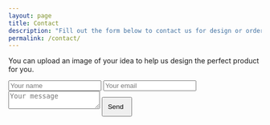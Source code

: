 ```yaml
---
layout: page
title: Contact
description: "Fill out the form below to contact us for design or order requests and price quotes."
permalink: /contact/
---
```

<div class="wrapper">
<p>You can upload an image of your idea to help us design the perfect product for you.</p>

<form id="contactform" method="POST">
    <!-- This is where the widget will be. Don't forget the name attribute! -->
    <input class="uploader" type="hidden" role="uploadcare-uploader" name="my_file" />
    <input type="text" name="name" placeholder="Your name" required>
    <input type="email" name="_replyto" placeholder="Your email" required>
    <input type="hidden" name="_subject" value="Website contact" />
    <textarea name="message" placeholder="Your message"></textarea>
    <input type="text" name="_gotcha" style="display:none" />
    <button class="btn flat-button" type="submit" name="action" style="padding: 10px 15px 10px 10px !important;">
	    <i class="fa fa-paper-plane" aria-hidden="true"></i>
	    Send
	  </button>
    <input type="hidden" name="_next" value="/thanks" />
</form>
</div>
<script type="text/javascript">
    $('#contact').addClass('active');
</script>
<script>
    var contactform =  document.getElementById('contactform');
    contactform.setAttribute('action', '//formspree.io/' + 'shelley@sandrcreations.com');//l3rittny.l' + '@' + 'gmail' + '.' + 'com');
</script>
